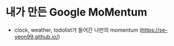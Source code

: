 # 내가 만든 Google MoMentum 
* clock, weather, todolist가 들어간 나만의 momentum (https://se-yeon99.github.io/)

